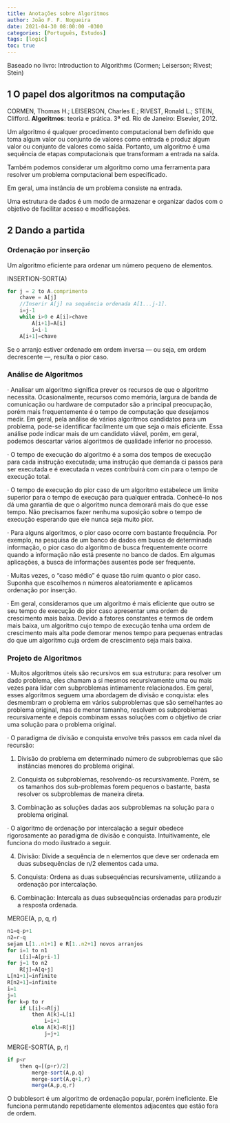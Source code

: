 ```yaml
---
title: Anotações sobre Algoritmos
author: João F. F. Nogueira
date: 2021-04-30 08:00:00 -0300
categories: [Português, Estudos]
tags: [logic]
toc: true
---
```


Baseado no livro: Introduction to Algorithms (Cormen; Leiserson; Rivest; Stein)

## 1 O papel dos algoritmos na computação

CORMEN, Thomas H.; LEISERSON, Charles E.; RIVEST, Ronald L.; STEIN, Clifford. **Algoritmos**: teoria e prática. 3ª ed. Rio de Janeiro: Elsevier, 2012.

Um algoritmo é qualquer procedimento computacional bem definido que toma algum valor ou conjunto de valores como entrada e produz algum valor ou conjunto de valores como saída. Portanto, um algoritmo é uma sequência de etapas computacionais que transformam a entrada na saída.

Também podemos considerar um algoritmo como uma ferramenta para resolver um problema computacional bem especificado.

Em geral, uma instância de um problema consiste na entrada.

Uma estrutura de dados é um modo de armazenar e organizar dados com o objetivo de facilitar acesso e modificações.

## 2 Dando a partida

### Ordenação por inserção

Um algoritmo eficiente para ordenar um número pequeno de elementos.

INSERTION-SORT(A) 

```javascript
for j = 2 to A.comprimento
	chave = A[j]
	//Inserir A[j] na sequência ordenada A[1...j-1].
	i=j-1
	while i>0 e A[i]>chave
		A[i+1]=A[i]
		i=i-1
	A[i+1]=chave
```

Se o arranjo estiver ordenado em ordem inversa — ou seja, em ordem decrescente —, resulta o pior caso.

### Análise de Algoritmos

· Analisar um algoritmo significa prever os recursos de que o algoritmo necessita. Ocasionalmente, recursos como memória, largura de banda de comunicação ou hardware de computador são a principal preocupação, porém mais frequentemente é o tempo de computação que desejamos medir. Em geral, pela análise de vários algoritmos candidatos para um problema, pode-se identificar facilmente um que seja o mais eficiente. Essa análise pode indicar mais de um candidato viável, porém, em geral, podemos descartar vários algoritmos de qualidade inferior no processo.

· O tempo de execução do algoritmo é a soma dos tempos de execução para cada instrução executada; uma instrução que demanda ci passos para ser executada e é executada n vezes contribuirá com cin para o tempo de execução total.

· O tempo de execução do pior caso de um algoritmo estabelece um limite superior para o tempo de execução para qualquer entrada. Conhecê-lo nos dá uma garantia de que o algoritmo nunca demorará mais do que esse tempo. Não precisamos fazer nenhuma suposição sobre o tempo de execução esperando que ele nunca seja muito pior.

· Para alguns algoritmos, o pior caso ocorre com bastante frequência. Por exemplo, na pesquisa de um banco de dados em busca de determinada informação, o pior caso do algoritmo de busca frequentemente ocorre quando a informação não está presente no banco de dados. Em algumas aplicações, a busca de informações ausentes pode ser frequente.

· Muitas vezes, o “caso médio” é quase tão ruim quanto o pior caso. Suponha que escolhemos n números aleatoriamente e aplicamos ordenação por inserção.

· Em geral, consideramos que um algoritmo é mais eficiente que outro se seu tempo de execução do pior caso apresentar uma ordem de crescimento mais baixa. Devido a fatores constantes e termos de ordem mais baixa, um algoritmo cujo tempo de execução tenha uma ordem de crescimento mais alta pode demorar menos tempo para pequenas entradas do que um algoritmo cuja ordem de crescimento seja mais baixa.

### Projeto de Algoritmos

· Muitos algoritmos úteis são recursivos em sua estrutura: para resolver um dado problema, eles chamam a si mesmos recursivamente uma ou mais vezes para lidar com subproblemas intimamente relacionados. Em geral, esses algoritmos seguem uma abordagem de divisão e conquista: eles desmembram o problema em vários subproblemas que são semelhantes ao problema original, mas de menor tamanho, resolvem os subproblemas recursivamente e depois combinam essas soluções com o objetivo de criar uma solução para o problema original.

· O paradigma de divisão e conquista envolve três passos em cada nível da recursão:

1. Divisão do problema em determinado número de subproblemas que são instâncias menores do problema original.

2. Conquista os subproblemas, resolvendo-os recursivamente. Porém, se os tamanhos dos sub-problemas forem pequenos o bastante, basta resolver os subproblemas de maneira direta.

3. Combinação as soluções dadas aos subproblemas na solução para o problema original.

· O algoritmo de ordenação por intercalação a seguir obedece rigorosamente ao paradigma de divisão e conquista. Intuitivamente, ele funciona do modo ilustrado a seguir.

4. Divisão: Divide a sequência de n elementos que deve ser ordenada em duas subsequências de n/2 elementos cada uma.

5. Conquista: Ordena as duas subsequências recursivamente, utilizando a ordenação por intercalação.

6. Combinação: Intercala as duas subsequências ordenadas para produzir a resposta ordenada.

MERGE(A, p, q, r) 

```javascript
n1=q-p+1
n2=r-q
sejam L[1..n1+1] e R[1..n2+1] novos arranjos
for i=1 to n1
	L[i]=A[p+i-1]
for j=1 to n2
	R[j]=A[q+j]
L[n1+1]=infinite
R[n2+1]=infinite
i=1
j=1
for k=p to r
	if L[i]<=R[j]
		then A[k]=L[i]
			i=i+1
		else A[k]=R[j]
			j=j+1
```

MERGE-SORT(A, p, r) 

```javascript
if p<r
	then q=[(p+r)/2]
		merge-sort(A,p,q)
		merge-sort(A,q+1,r)
		merge(A,p,q,r)
```



O bubblesort é um algoritmo de ordenação popular, porém ineficiente. Ele funciona permutando repetidamente elementos adjacentes que estão fora de ordem.